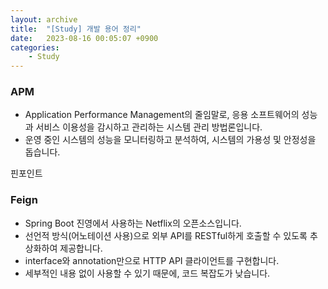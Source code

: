 ```yaml
---
layout: archive
title:  "[Study] 개발 용어 정리"
date:   2023-08-16 00:05:07 +0900
categories: 
    - Study
---
```


### APM
- Application Performance Management의 줄임말로, 응용 소프트웨어의 성능과 서비스 이용성을 감시하고 관리하는 시스템 관리 방법론입니다.
- 운영 중인 시스템의 성능을 모니터링하고 분석하여, 시스템의 가용성 및 안정성을 돕습니다.

핀포인트

### Feign 
- Spring Boot 진영에서 사용하는 Netflix의 오픈소스입니다.
- 선언적 방식(어노테이션 사용)으로 외부 API를 RESTful하게 호출할 수 있도록 추상화하여 제공합니다.
- interface와 annotation만으로 HTTP API 클라이언트를 구현합니다.
- 세부적인 내용 없이 사용할 수 있기 때문에, 코드 복잡도가 낮습니다.



